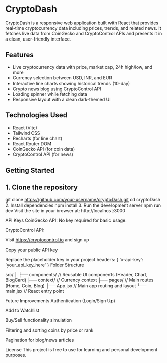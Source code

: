 # CryptoDash

CryptoDash is a responsive web application built with React that provides real-time cryptocurrency data including prices, trends, and related news. It fetches live data from CoinGecko and CryptoControl APIs and presents it in a clean, user-friendly interface.

## Features

- Live cryptocurrency data with price, market cap, 24h high/low, and more
- Currency selection between USD, INR, and EUR
- Interactive line charts showing historical trends (10-day)
- Crypto news blog using CryptoControl API
- Loading spinner while fetching data
- Responsive layout with a clean dark-themed UI



## Technologies Used

- React (Vite)
- Tailwind CSS
- Recharts (for line chart)
- React Router DOM
- CoinGecko API (for coin data)
- CryptoControl API (for news)



## Getting Started

## 1. Clone the repository

git clone https://github.com/your-username/cryptoDash.git
cd cryptoDash
2. Install dependencies
npm install
3. Run the development server
npm run dev
Visit the site in your browser at: http://localhost:3000

API Keys
CoinGecko API: No key required for basic usage.

CryptoControl API:

Visit https://cryptocontrol.io and sign up

Copy your public API key

Replace the placeholder key in your project
headers: { 'x-api-key': 'your_api_key_here' }
Folder Structure

src/
│
├── components/       // Reusable UI components (Header, Chart, BlogCard)
├── context/          // Currency context
├── pages/            // Main routes (Home, Coin, Blog)
├── App.jsx           // Main app routing and layout
└── main.jsx          // React entry point


Future Improvements
Authentication (Login/Sign Up)

Add to Watchlist

Buy/Sell functionality simulation

Filtering and sorting coins by price or rank

Pagination for blog/news articles

License
This project is free to use for learning and personal development purposes.
